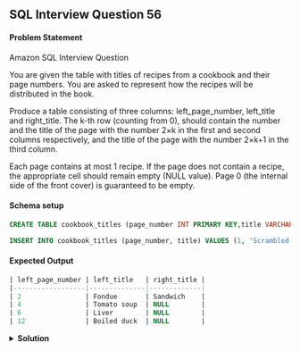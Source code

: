 ## SQL Interview Question 56

#### Problem Statement

<bold>Amazon SQL Interview Question</bold>

You are given the table with titles of recipes from a cookbook and their page numbers. You are asked to represent how the recipes will be distributed in the book.

Produce a table consisting of three columns: left_page_number, left_title and right_title. The k-th row (counting from 0), should contain the number and the title of the page with the number 2×k in the first and second columns respectively, and the title of the page with the number 2×k+1 in the third column.

Each page contains at most 1 recipe. If the page does not contain a recipe, the appropriate cell should remain empty (NULL value). Page 0 (the internal side of the front cover) is guaranteed to be empty.

#### Schema setup

```sql
CREATE TABLE cookbook_titles (page_number INT PRIMARY KEY,title VARCHAR(255));

INSERT INTO cookbook_titles (page_number, title) VALUES (1, 'Scrambled eggs'), (2, 'Fondue'), (3, 'Sandwich'), (4, 'Tomato soup'), (6, 'Liver'), (11, 'Fried duck'), (12, 'Boiled duck'), (15, 'Baked chicken');
```

#### Expected Output

```sql
| left_page_number | left_title   | right_title |
|------------------|--------------|-------------|
| 2                | Fondue       | Sandwich    |
| 4                | Tomato soup  | NULL        |
| 6                | Liver        | NULL        |
| 12               | Boiled duck  | NULL        |
```

<details>
<summary><strong>Solution</strong></summary>

```sql
WITH left_pages AS
(
 SELECT
     page_number,
     title
 FROM cookbook_titles
 WHERE MOD(page_number,2) = 0
)
,right_pages AS
(
 SELECT
     page_number,
     title
 FROM cookbook_titles
 WHERE MOD(page_number,2) <> 0
)
    
SELECT
    l.page_number AS left_page_number,
    l.title AS left_title,
    r.title AS right_title
FROM left_pages l
LEFT JOIN right_pages r
ON r.page_number = l.page_number + 1;
```
</details>
